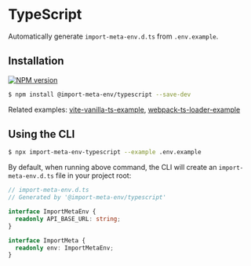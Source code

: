 # TypeScript

Automatically generate `import-meta-env.d.ts` from `.env.example`.

## Installation

[![NPM version](https://img.shields.io/npm/v/@import-meta-env/typescript.svg)](https://www.npmjs.com/package/@import-meta-env/typescript)

```bash
$ npm install @import-meta-env/typescript --save-dev
```

Related examples: [vite-vanilla-ts-example](https://github.com/iendeavor/import-meta-env/blob/main/packages/examples/vite-vanilla-ts-example), [webpack-ts-loader-example](https://github.com/iendeavor/import-meta-env/blob/main/packages/examples/webpack-ts-loader-example)

## Using the CLI

```bash
$ npx import-meta-env-typescript --example .env.example
```

By default, when running above command, the CLI will create an `import-meta-env.d.ts` file in your project root:

```ts
// import-meta-env.d.ts
// Generated by '@import-meta-env/typescript'

interface ImportMetaEnv {
  readonly API_BASE_URL: string;
}

interface ImportMeta {
  readonly env: ImportMetaEnv;
}
```
